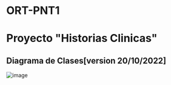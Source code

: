 # ORT-PNT1
<h1> Proyecto "Historias Clinicas" </h1>

<h2> Diagrama de Clases[version 20/10/2022] </h2>

![image](https://user-images.githubusercontent.com/111466956/196876374-6a2364a5-66fe-43f9-9d10-ad72ced244dd.png)
